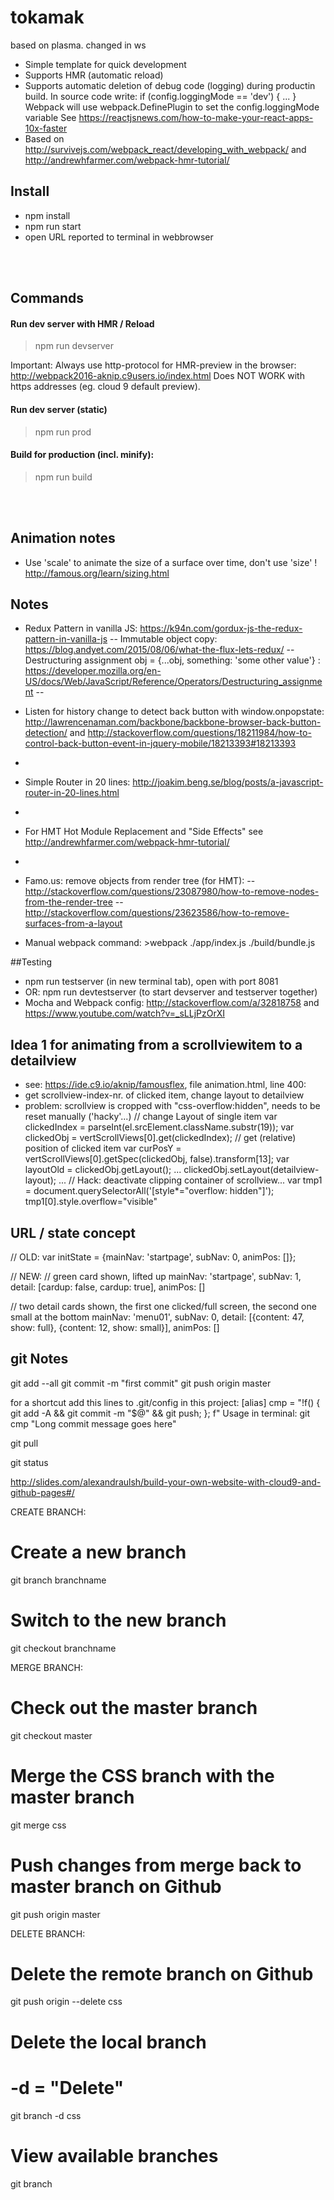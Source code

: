 # tokamak
based on plasma.
changed in ws

- Simple template for quick development
- Supports HMR (automatic reload)
- Supports automatic deletion of debug code (logging) during productin build. 
  In source code write: if (config.loggingMode == 'dev') { ... }  
  Webpack will use webpack.DefinePlugin to set the config.loggingMode variable
  See https://reactjsnews.com/how-to-make-your-react-apps-10x-faster
- Based on http://survivejs.com/webpack_react/developing_with_webpack/ and http://andrewhfarmer.com/webpack-hmr-tutorial/


## Install
- npm install
- npm run start
- open URL reported to terminal in webbrowser


<dl><br><br></dl>

## Commands

#### Run dev server with HMR / Reload
> npm run devserver

Important: Always use http-protocol for HMR-preview in the browser: http://webpack2016-aknip.c9users.io/index.html
Does NOT WORK with https addresses (eg. cloud 9 default preview). 

#### Run dev server (static)
> npm run prod

#### Build for production (incl. minify):
> npm run build

<dl><br><br></dl>

## Animation notes
- Use 'scale' to animate the size of a surface over time, don't use 'size' ! http://famous.org/learn/sizing.html


## Notes
- Redux Pattern in vanilla JS: https://k94n.com/gordux-js-the-redux-pattern-in-vanilla-js
-- Immutable object copy: https://blog.andyet.com/2015/08/06/what-the-flux-lets-redux/
-- Destructuring assignment obj = {...obj, something: 'some other value'} : https://developer.mozilla.org/en-US/docs/Web/JavaScript/Reference/Operators/Destructuring_assignment
-- 
- Listen for history change to detect back button with window.onpopstate:  http://lawrencenaman.com/backbone/backbone-browser-back-button-detection/ and http://stackoverflow.com/questions/18211984/how-to-control-back-button-event-in-jquery-mobile/18213393#18213393
-
- Simple Router in 20 lines: http://joakim.beng.se/blog/posts/a-javascript-router-in-20-lines.html
- 
- For HMT Hot Module Replacement and "Side Effects" see http://andrewhfarmer.com/webpack-hmr-tutorial/
- 
- Famo.us: remove objects from render tree (for HMT): 
-- http://stackoverflow.com/questions/23087980/how-to-remove-nodes-from-the-render-tree
-- http://stackoverflow.com/questions/23623586/how-to-remove-surfaces-from-a-layout

- Manual webpack command: >webpack ./app/index.js ./build/bundle.js

##Testing
- npm run testserver (in new terminal tab), open with port 8081
- OR: npm run devtestserver (to start devserver and testserver together)
- Mocha and Webpack config: http://stackoverflow.com/a/32818758 and https://www.youtube.com/watch?v=_sLLjPzOrXI

## Idea 1 for animating from a scrollviewitem to a detailview
- see: https://ide.c9.io/aknip/famousflex, file animation.html, line 400:
- get scrollview-index-nr. of clicked item, change layout to detailview
- problem: scrollview is cropped with "css-overflow:hidden", needs to be reset manually ('hacky'...)
// change Layout of single item
var clickedIndex = parseInt(el.srcElement.className.substr(19));
var clickedObj = vertScrollViews[0].get(clickedIndex);
// get (relative) position of clicked item
var curPosY = vertScrollViews[0].getSpec(clickedObj, false).transform[13];
var layoutOld = clickedObj.getLayout();
...
clickedObj.setLayout(detailview-layout);
...
// Hack: deactivate clipping container of scrollview...
var tmp1 = document.querySelectorAll('[style*="overflow: hidden"]');
tmp1[0].style.overflow="visible"


## URL / state concept

// OLD:
var initState = {mainNav: 'startpage', subNav: 0, animPos: []};

// NEW:
// green card shown, lifted up
mainNav: 'startpage', subNav: 1, detail: [cardup: false, cardup: true], animPos: []

// two detail cards shown, the first one clicked/full screen, the second one small at the bottom
mainNav: 'menu01', subNav: 0, detail: [{content: 47, show: full}, {content: 12, show: small}], animPos: []




## git Notes
git add --all
git commit -m "first commit"
git push origin master

for a shortcut add this lines to .git/config in this project:
[alias]
    cmp = "!f() { git add -A && git commit -m \"$@\" && git push; }; f"
Usage in terminal: git cmp "Long commit message goes here"

git pull

git status

http://slides.com/alexandraulsh/build-your-own-website-with-cloud9-and-github-pages#/

CREATE BRANCH:
# Create a new branch
git branch branchname

# Switch to the new branch
git checkout branchname


MERGE BRANCH:
# Check out the master branch
git checkout master

# Merge the CSS branch with the master branch
git merge css

# Push changes from merge back to master branch on Github
git push origin master



DELETE BRANCH:
# Delete the remote branch on Github
git push origin --delete css

# Delete the local branch
# -d = "Delete"
git branch -d css

# View available branches
git branch